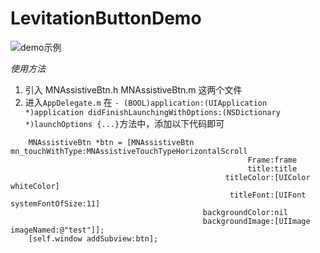 # LevitationButtonDemo

![demo示例](https://github.com/miniLV/LevitationButtonDemo/blob/master/demo.gif)

*使用方法*
1. 引入 MNAssistiveBtn.h	MNAssistiveBtn.m 这两个文件
2. 进入`AppDelegate.m` 在 ```- (BOOL)application:(UIApplication *)application didFinishLaunchingWithOptions:(NSDictionary *)launchOptions {...}```方法中，添加以下代码即可
```
    MNAssistiveBtn *btn = [MNAssistiveBtn mn_touchWithType:MNAssistiveTouchTypeHorizontalScroll
                                                     Frame:frame
                                                     title:title
                                                titleColor:[UIColor whiteColor]
                                                 titleFont:[UIFont systemFontOfSize:11]
                                           backgroundColor:nil
                                           backgroundImage:[UIImage imageNamed:@"test"]];
    [self.window addSubview:btn];
```

